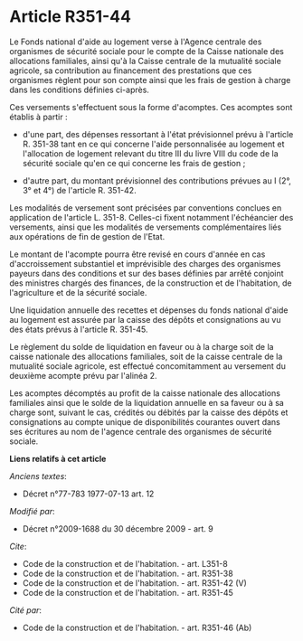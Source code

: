 # Article R351-44

Le Fonds national d'aide au logement verse à l'Agence centrale des organismes de sécurité sociale pour le compte de la Caisse
nationale des allocations familiales, ainsi qu'à la Caisse centrale de la mutualité sociale agricole, sa contribution au
financement des prestations que ces organismes règlent pour son compte ainsi que les frais de gestion à charge dans les
conditions définies ci-après. 

Ces versements s'effectuent sous la forme d'acomptes. Ces acomptes sont établis à partir :

- d'une part, des dépenses ressortant à l'état prévisionnel prévu à l'article R. 351-38 tant en ce qui concerne l'aide
personnalisée au logement et l'allocation de logement relevant du titre III du livre VIII du code de la sécurité sociale
qu'en ce qui concerne les frais de gestion ;

- d'autre part, du montant prévisionnel des contributions prévues au I (2°, 3° et 4°) de l'article R. 351-42. 

Les modalités de versement sont précisées par conventions conclues en application de l'article L. 351-8. Celles-ci fixent
notamment l'échéancier des versements, ainsi que les modalités de versements complémentaires liés aux opérations de fin de
gestion de l'Etat. 

Le montant de l'acompte pourra être revisé en cours d'année en cas d'accroissement substantiel et imprévisible des charges
des organismes payeurs dans des conditions et sur des bases définies par arrêté conjoint des ministres chargés des finances,
de la construction et de l'habitation, de l'agriculture et de la sécurité sociale. 

Une liquidation annuelle des recettes et dépenses du fonds national d'aide au logement est assurée par la caisse des dépôts
et consignations au vu des états prévus à l'article R. 351-45. 

Le règlement du solde de liquidation en faveur ou à la charge soit de la caisse nationale des allocations familiales, soit de
la caisse centrale de la mutualité sociale agricole, est effectué concomitamment au versement du deuxième acompte prévu par
l'alinéa 2. 

Les acomptes décomptés au profit de la caisse nationale des allocations familiales ainsi que le solde de la liquidation
annuelle en sa faveur ou à sa charge sont, suivant le cas, crédités ou débités par la caisse des dépôts et consignations au
compte unique de disponibilités courantes ouvert dans ses écritures au nom de l'agence centrale des organismes de sécurité
sociale.

**Liens relatifs à cet article**

_Anciens textes_:

  - Décret n°77-783 1977-07-13 art. 12

_Modifié par_:

  - Décret n°2009-1688 du 30 décembre 2009 - art. 9

_Cite_:

  - Code de la construction et de l'habitation. - art. L351-8
  - Code de la construction et de l'habitation. - art. R351-38
  - Code de la construction et de l'habitation. - art. R351-42 (V)
  - Code de la construction et de l'habitation. - art. R351-45

_Cité par_:

  - Code de la construction et de l'habitation. - art. R351-46 (Ab)
